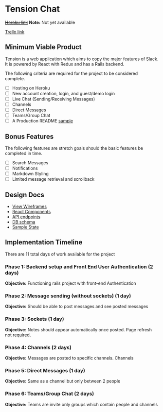 # Tension Chat

~~[Heroku link][heroku]~~ **Note:** Not yet available

[Trello link][trello]

[heroku]: http://www.herokuapp.com/
[trello]: https://trello.com/b/r6JhyWE7/tension-chat

## Minimum Viable Product

Tension is a web application which aims to copy the major features of Slack.
It is powered by React with Redux and has a Rails backend.

The following criteria are required for the project to be considered complete.

- [ ] Hosting on Heroku
- [ ] New account creation, login, and guest/demo login
- [ ] Live Chat (Sending/Receiving Messages)
- [ ] Channels
- [ ] Direct Messages
- [ ] Teams/Group Chat
- [ ] A Production README [sample](docs/production_readme.md)

## Bonus Features

The following features are stretch goals should the basic features be completed in time.

- [ ] Search Messages
- [ ] Notifications
- [ ] Markdown Styling
- [ ] Limited message retrieval and scrollback

## Design Docs
* [View Wireframes][wireframes]
* [React Components][components]
* [API endpoints][api-endpoints]
* [DB schema][schema]
* [Sample State][sample-state]

[wireframes]: docs/wireframes
[components]: docs/component-hierarchy.md
[sample-state]: docs/sample-state.md
[api-endpoints]: docs/api-endpoints.md
[schema]: docs/schema.md

## Implementation Timeline

There are 11 total days of work available for the project

### Phase 1: Backend setup and Front End User Authentication (2 days)

**Objective:** Functioning rails project with front-end Authentication

### Phase 2: Message sending (without sockets) (1 day)

**Objective:** Should be able to post messages and see posted messages

### Phase 3: Sockets (1 day)

**Objective:** Notes should appear automatically once posted. Page refresh not required.

### Phase 4: Channels (2 days)

**Objective:** Messages are posted to specific channels. Channels

### Phase 5: Direct Messages (1 day)

**Objective:** Same as a channel but only between 2 people

### Phase 6: Teams/Group Chat (2 days)

**Objective:** Teams are invite only groups which contain people and channels
